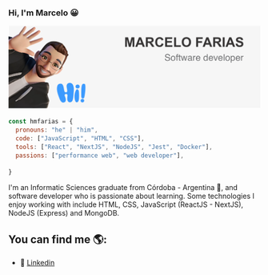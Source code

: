 ### Hi, I'm Marcelo 😀

<img src="https://github.com/hmfarias/hmfarias/blob/main/Portada%20GitHub.png" alt="banner that says Marcelo Farias - software developer with cartoon illustration of Marcelo">

```js
const hmfarias = {
  pronouns: "he" | "him",
  code: ["JavaScript", "HTML", "CSS"],
  tools: ["React", "NextJS", "NodeJS", "Jest", "Docker"],
  passions: ["performance web", "web developer"],
  
}
```


I'm an Informatic Sciences graduate from Córdoba - Argentina 🚀, and software developer who is passionate about learning. Some technologies I enjoy working with include HTML, CSS, JavaScript (ReactJS - NextJS), NodeJS (Express) and MongoDB. 


## You can find me 🌎:
- 💼 [Linkedin](https://www.linkedin.com/in/hugo-marcelo-farias/)


<!-- [![Marcelo's GitHub stats](https://github-readme-stats.vercel.app/api?username=hmfarias)](https://github.com/hmfarias/github-readme-stats) -->
